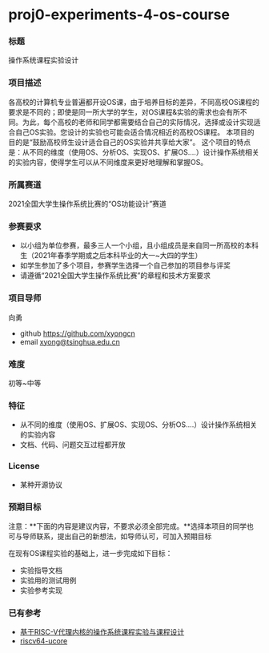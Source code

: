 # proj0-experiments-4-os-course
### 标题
操作系统课程实验设计
### 项目描述
各高校的计算机专业普遍都开设OS课，由于培养目标的差异，不同高校OS课程的要求是不同的；即使是同一所大学的学生，对OS课程&实验的需求也会有所不同。为此，每个高校的老师和同学都需要结合自己的实际情况，选择或设计实现适合自己OS实验。您设计的实验也可能会适合情况相近的高校OS课程。 本项目的目的是“鼓励高校师生设计适合自己的OS实验并共享给大家”。 这个项目的特点是：从不同的维度（使用OS、分析OS、实现OS、扩展OS....）设计操作系统相关的实验内容，使得学生可以从不同维度来更好地理解和掌握OS。

### 所属赛道

2021全国大学生操作系统比赛的“OS功能设计”赛道

### 参赛要求
- 以小组为单位参赛，最多三人一个小组，且小组成员是来自同一所高校的本科生（2021年春季学期或之后本科毕业的大一~大四的学生）
- 如学生参加了多个项目，参赛学生选择一个自己参加的项目参与评奖
- 请遵循“2021全国大学生操作系统比赛”的章程和技术方案要求

### 项目导师

向勇
- github https://github.com/xyongcn
- email xyong@tsinghua.edu.cn

### 难度

初等~中等

### 特征

- 从不同的维度（使用OS、扩展OS、实现OS、分析OS....）设计操作系统相关的实验内容
- 文档、代码、问题交互过程都开放

### License
- 某种开源协议


### 预期目标

注意：**下面的内容是建议内容，不要求必须全部完成。**选择本项目的同学也可与导师联系，提出自己的新想法，如导师认可，可加入预期目标

在现有OS课程实验的基础上，进一步完成如下目标：
- 实验指导文档
- 实验用的测试用例
- 实验参考实现

### 已有参考

- [基于RISC-V代理内核的操作系统课程实验与课程设计](https://gitee.com/syivester/pke-doc)
- [riscv64-ucore](https://github.com/NKU-EmbeddedSystem/riscv64-ucore)
